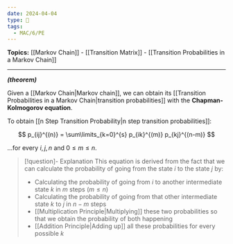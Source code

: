 ```yaml
---
date: 2024-04-04
type: 🧠
tags:
  - MAC/6/PE
---
```


**Topics:** [[Markov Chain]] - [[Transition Matrix]] - [[Transition Probabilities in a Markov Chain]]

---

_**(theorem)**_

Given a [[Markov Chain|Markov chain]], we can obtain its [[Transition Probabilities in a Markov Chain|transition probabilities]] with the **Chapman-Kolmogorov equation**. 

To obtain [[n Step Transition Probability|n step transition probabilities]]:

$$
p_{ij}^{(n)} = \sum\limits_{k=0}^{s} p_{ik}^{(m)} p_{kj}^{(n-m)} 
$$

…for every $i,j,n$ and $0 \leq m \leq n$.

> [!question]- Explanation
> This equation is derived from the fact that we can calculate the probability of going from the state $i$ to the state $j$ by:
> 
> - Calculating the probability of going from $i$ to another intermediate state $k$ in $m$ steps ($m \leq n$)
> - Calculating the probability of going from that other intermediate state $k$ to $j$ in $n-m$ steps
> - [[Multiplication Principle|Multiplying]] these two probabilities so that we obtain the probability of both happening
> - [[Addition Principle|Adding up]] all these probabilities for every possible $k$
